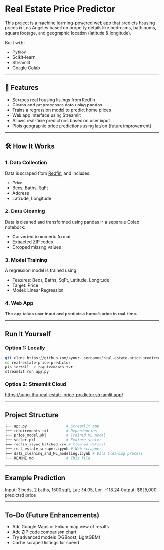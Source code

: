# Real Estate Price Predictor

This project is a machine learning-powered web app that predicts housing prices in Los Angeles based on property details like bedrooms, bathrooms, square footage, and geographic location (latitude & longitude).

Built with:
- Python
- Scikit-learn
- Streamlit
- Google Colab

---

## 📌 Features

- Scrapes real housing listings from Redfin  
- Cleans and preprocesses data using pandas  
- Trains a regression model to predict home prices  
- Web app interface using Streamlit  
- Allows real-time predictions based on user input  
- Plots geographic price predictions using lat/lon (future improvement)

---

## 🛠️ How It Works

### 1. Data Collection
Data is scraped from [Redfin](https://www.redfin.com/), and includes:
- Price
- Beds, Baths, SqFt
- Address
- Latitude, Longitude

### 2. Data Cleaning
Data is cleaned and transformed using pandas in a separate Colab notebook:
- Converted to numeric format
- Extracted ZIP codes
- Dropped missing values

### 3. Model Training
A regression model is trained using:
- Features: Beds, Baths, SqFt, Latitude, Longitude
- Target: Price
- Model: Linear Regression

### 4. Web App
The app takes user input and predicts a home’s price in real-time.

---

## Run It Yourself

### Option 1: Locally

```bash
git clone https://github.com/<your-username>/real-estate-price-predictor.git
cd real-estate-price-predictor
pip install -r requirements.txt
streamlit run app.py
```
### Option 2: Streamlit Cloud

https://aung-thu-real-estate-price-predictor.streamlit.app/

---

## Project Structure

```bash
├── app.py                  # Streamlit app
├── requirements.txt        # Dependencies
├── price_model.pkl         # Trained ML model
├── scaler.pkl              # Feature scaler
├── redfin_async_batched.csv # Cleaned dataset
├── real_estate_scraper.ipynb # Web scrapper
├── data_cleaning_and_ML_modeling.ipynb # Data Cleaning process
└── README.md               # This file
```
---

## Example Prediction

Input: 3 beds, 2 baths, 1500 sqft, Lat: 34.05, Lon: -118.24
Output: $825,000 predicted price

---

## To-Do (Future Enhancements)

- Add Google Maps or Folium map view of results
- Add ZIP code comparison chart
- Try advanced models (XGBoost, LightGBM)
- Cache scraped listings for speed